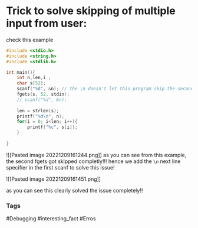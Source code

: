 # Trick to solve skipping of multiple input from user:
check this example
```c
#include <stdio.h>
#include <string.h>
#include <stdlib.h>

int main(){
    int n,len,i ; 
    char s[52];
    scanf("%d", &n); // the \n doesn't let this program skip the second fgets!!!
    fgets(s, 52, stdin);
    // scanf("%d", &n);
    
    len = strlen(s);
    printf("%d\n", n);
    for(i = 0; i<len; i++){
        printf("%c", s[i]);
    }
    
}
```

![[Pasted image 20221209161244.png]]
as you can see from this example, the second fgets got skipped completly!!! 
hence we add the `\n` next line specifier in the first scanf to solve this issue!

![[Pasted image 20221209161451.png]]

as you can see this clearly solved the issue completely!!


### Tags
#Debugging 
#interesting_fact 
#Erros 
